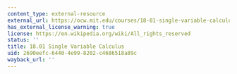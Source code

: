 ```yaml
---
content_type: external-resource
external_url: https://ocw.mit.edu/courses/18-01-single-variable-calculus-fall-2006/
has_external_license_warning: true
license: https://en.wikipedia.org/wiki/All_rights_reserved
status: ''
title: 18.01 Single Variable Calculus
uid: 2690eefc-6440-4e99-8202-c4686518a89c
wayback_url: ''
---
```


